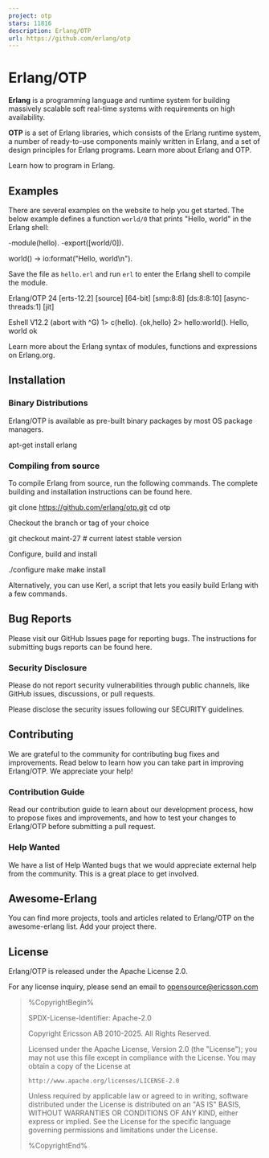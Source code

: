 ```yaml
---
project: otp
stars: 11816
description: Erlang/OTP
url: https://github.com/erlang/otp
---
```


Erlang/OTP
==========

**Erlang** is a programming language and runtime system for building massively scalable soft real-time systems with requirements on high availability.

**OTP** is a set of Erlang libraries, which consists of the Erlang runtime system, a number of ready-to-use components mainly written in Erlang, and a set of design principles for Erlang programs. Learn more about Erlang and OTP.

Learn how to program in Erlang.

Examples
--------

There are several examples on the website to help you get started. The below example defines a function `world/0` that prints "Hello, world" in the Erlang shell:

\-module(hello).
-export(\[world/0\]).

world() \-> io:format("Hello, world\\n").

Save the file as `hello.erl` and run `erl` to enter the Erlang shell to compile the module.

Erlang/OTP 24 \[erts-12.2\] \[source\] \[64-bit\] \[smp:8:8\] \[ds:8:8:10\] \[async-threads:1\] \[jit\]

Eshell V12.2  (abort with ^G)
1> c(hello).
{ok,hello}
2> hello:world().
Hello, world
ok

Learn more about the Erlang syntax of modules, functions and expressions on Erlang.org.

Installation
------------

### Binary Distributions

Erlang/OTP is available as pre-built binary packages by most OS package managers.

apt-get install erlang

### Compiling from source

To compile Erlang from source, run the following commands. The complete building and installation instructions can be found here.

git clone https://github.com/erlang/otp.git
cd otp

Checkout the branch or tag of your choice

git checkout maint-27    # current latest stable version

Configure, build and install

./configure
make
make install

Alternatively, you can use Kerl, a script that lets you easily build Erlang with a few commands.

Bug Reports
-----------

Please visit our GitHub Issues page for reporting bugs. The instructions for submitting bugs reports can be found here.

### Security Disclosure

Please do not report security vulnerabilities through public channels, like GitHub issues, discussions, or pull requests.

Please disclose the security issues following our SECURITY guidelines.

Contributing
------------

We are grateful to the community for contributing bug fixes and improvements. Read below to learn how you can take part in improving Erlang/OTP. We appreciate your help!

### Contribution Guide

Read our contribution guide to learn about our development process, how to propose fixes and improvements, and how to test your changes to Erlang/OTP before submitting a pull request.

### Help Wanted

We have a list of Help Wanted bugs that we would appreciate external help from the community. This is a great place to get involved.

Awesome-Erlang
--------------

You can find more projects, tools and articles related to Erlang/OTP on the awesome-erlang list. Add your project there.

License
-------

Erlang/OTP is released under the Apache License 2.0.

For any license inquiry, please send an email to opensource@ericsson.com

> %CopyrightBegin%
> 
> SPDX-License-Identifier: Apache-2.0
> 
> Copyright Ericsson AB 2010-2025. All Rights Reserved.
> 
> Licensed under the Apache License, Version 2.0 (the "License"); you may not use this file except in compliance with the License. You may obtain a copy of the License at
> 
> ```
> http://www.apache.org/licenses/LICENSE-2.0
> ```
> 
> Unless required by applicable law or agreed to in writing, software distributed under the License is distributed on an "AS IS" BASIS, WITHOUT WARRANTIES OR CONDITIONS OF ANY KIND, either express or implied. See the License for the specific language governing permissions and limitations under the License.
> 
> %CopyrightEnd%
